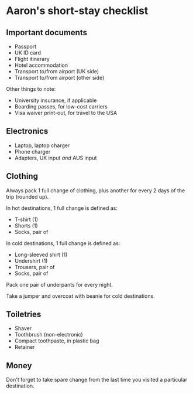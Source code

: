 # Aaron's short-stay checklist

## Important documents

- Passport 
- UK ID card
- Flight itinerary 
- Hotel accommodation
- Transport to/from airport (UK side)
- Transport to/from airport (other side)

Other things to note:

- University insurance, if applicable
- Boarding passes, for low-cost carriers
- Visa waiver print-out, for travel to the USA

## Electronics

- Laptop, laptop charger
- Phone charger
- Adapters, UK input _and_ AUS input

## Clothing

Always pack 1 full change of clothing, plus another for every 2 days of the trip (rounded up).

In hot destinations, 1 full change is defined as:

- T-shirt (1)
- Shorts (1)
- Socks, pair of

In cold destinations, 1 full change is defined as:

- Long-sleeved shirt (1)
- Undershirt (1)
- Trousers, pair of
- Socks, pair of

Pack one pair of underpants for every night.

Take a jumper and overcoat with beanie for cold destinations. 

## Toiletries

- Shaver
- Toothbrush (non-electronic)
- Compact toothpaste, in plastic bag
- Retainer

## Money

Don't forget to take spare change from the last time you visited a particular destination.
